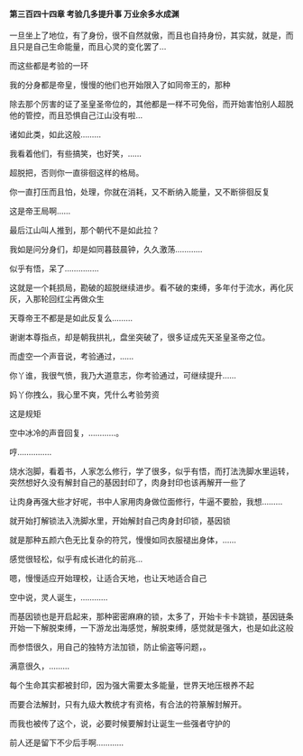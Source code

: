 #### 第三百四十四章 考验几多提升事 万业余多水成渊

一旦坐上了地位，有了身份，很不自然就傲，而且也自持身份，其实就，就是，而且只是自己生命能量，而且心灵的变化罢了…

而这些都是考验的一环

我的分身都是帝皇，慢慢的他们也开始限入了如同帝王的，那种

除去那个厉害的证了圣皇圣帝位的，其他都是一样不可免俗，而开始害怕别人超脱他的管控，而且恐惧自己江山没有啦…

诸如此类，如此这般………

我看着他们，有些搞笑，也好笑，……

超脱把，否则你一直徘徊这样的格局。

你一直打压而且怕，处理，你就在消耗，又不断纳入能量，又不断徘徊反复

这是帝王局啊……

最后江山叫人推到，那个朝代不是如此拉？

我如是问分身们，却是如同暮鼓晨钟，久久激荡…………

似乎有悟，呆了……………

这就是一个耗损局，勘破的超脱继续进步。看不破的束缚，多年付于流水，再化灰灰，入那轮回红尘再做众生

天尊帝王不都是是如此反复么………

谢谢本尊指点，却是朝我拱礼，盘坐突破了，很多证成先天圣皇圣帝之位。

而虚空一个声音说，考验通过，……

你丫谁，我很气愤，我乃大道意志，你考验通过，可继续提升……

妈丫你拽么，我心里不爽，凭什么考验劳资

这是规矩

空中冰冷的声音回复，…………。

哼……………

烧水泡脚，看着书，人家怎么修行，学了很多，似乎有悟，而打法洗脚水里运转，突然想好久没有解封自己的基因封印了，肉身封印也该再解开一些了

让肉身再强大些才好呢，书中人家用肉身做位面修行，牛逼不要脸，我想………

就开始打解锁法入洗脚水里，开始解封自己肉身封印锁，基因锁

就是那种五颜六色无比复杂的符咒，慢慢如同衣服褪出身体，……

感觉很轻松，似乎有成长进化的前兆…

嗯，慢慢适应开始理校，让适合天地，也让天地适合自己

空中说，灵人诞生，…………

而基因锁也是开启起来，那种密密麻麻的锁，太多了，开始卡卡卡跳锁，基因链条开始一下解脱束缚，一下游龙出海感觉，解脱束缚，感觉就是强大，也是如此这般

而参悟很久，用自己的独特方法加锁，防止偷盗等问题，。

满意很久，………

每个生命其实都被封印，因为强大需要太多能量，世界天地压根养不起

而要合法解封，只有九级大教统才有资格，有合法的符篆解封解开。

而我也被传了这个，说，必要时候要解封让诞生一些强者守护的

前人还是留下不少后手啊…………


